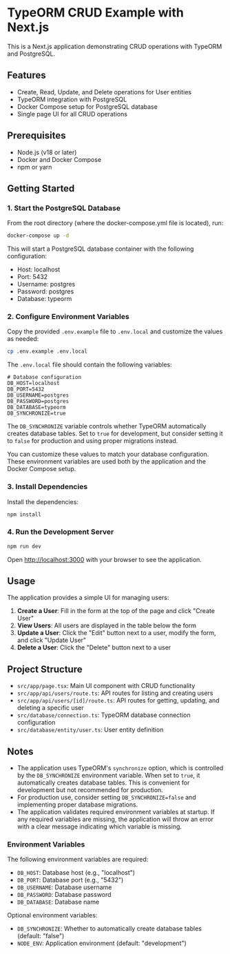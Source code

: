 # TypeORM CRUD Example with Next.js

This is a Next.js application demonstrating CRUD operations with TypeORM and PostgreSQL.

## Features

- Create, Read, Update, and Delete operations for User entities
- TypeORM integration with PostgreSQL
- Docker Compose setup for PostgreSQL database
- Single page UI for all CRUD operations

## Prerequisites

- Node.js (v18 or later)
- Docker and Docker Compose
- npm or yarn

## Getting Started

### 1. Start the PostgreSQL Database

From the root directory (where the docker-compose.yml file is located), run:

```bash
docker-compose up -d
```

This will start a PostgreSQL database container with the following configuration:
- Host: localhost
- Port: 5432
- Username: postgres
- Password: postgres
- Database: typeorm

### 2. Configure Environment Variables

Copy the provided `.env.example` file to `.env.local` and customize the values as needed:

```bash
cp .env.example .env.local
```

The `.env.local` file should contain the following variables:

```
# Database configuration
DB_HOST=localhost
DB_PORT=5432
DB_USERNAME=postgres
DB_PASSWORD=postgres
DB_DATABASE=typeorm
DB_SYNCHRONIZE=true
```

The `DB_SYNCHRONIZE` variable controls whether TypeORM automatically creates database tables. Set to `true` for development, but consider setting it to `false` for production and using proper migrations instead.

You can customize these values to match your database configuration. These environment variables are used both by the application and the Docker Compose setup.

### 3. Install Dependencies

Install the dependencies:

```bash
npm install
```

### 4. Run the Development Server

```bash
npm run dev
```

Open [http://localhost:3000](http://localhost:3000) with your browser to see the application.

## Usage

The application provides a simple UI for managing users:

1. **Create a User**: Fill in the form at the top of the page and click "Create User"
2. **View Users**: All users are displayed in the table below the form
3. **Update a User**: Click the "Edit" button next to a user, modify the form, and click "Update User"
4. **Delete a User**: Click the "Delete" button next to a user

## Project Structure

- `src/app/page.tsx`: Main UI component with CRUD functionality
- `src/app/api/users/route.ts`: API routes for listing and creating users
- `src/app/api/users/[id]/route.ts`: API routes for getting, updating, and deleting a specific user
- `src/database/connection.ts`: TypeORM database connection configuration
- `src/database/entity/user.ts`: User entity definition

## Notes

- The application uses TypeORM's `synchronize` option, which is controlled by the `DB_SYNCHRONIZE` environment variable. When set to `true`, it automatically creates database tables. This is convenient for development but not recommended for production.
- For production use, consider setting `DB_SYNCHRONIZE=false` and implementing proper database migrations.
- The application validates required environment variables at startup. If any required variables are missing, the application will throw an error with a clear message indicating which variable is missing.

### Environment Variables

The following environment variables are required:

- `DB_HOST`: Database host (e.g., "localhost")
- `DB_PORT`: Database port (e.g., "5432")
- `DB_USERNAME`: Database username
- `DB_PASSWORD`: Database password
- `DB_DATABASE`: Database name

Optional environment variables:

- `DB_SYNCHRONIZE`: Whether to automatically create database tables (default: "false")
- `NODE_ENV`: Application environment (default: "development")
